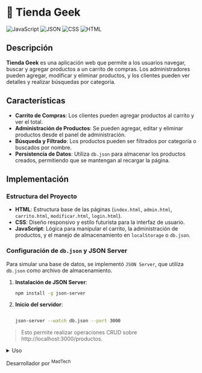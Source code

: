 # 🛒 Tienda Geek

![JavaScript](https://img.shields.io/badge/-JavaScript-F7DF1E?logo=javascript&logoColor=white&style=for-the-badge)
![JSON](https://img.shields.io/badge/-JSON-000000?logo=json&logoColor=white&style=for-the-badge)
![CSS](https://img.shields.io/badge/-CSS3-1572B6?logo=css3&logoColor=white&style=for-the-badge)
![HTML](https://img.shields.io/badge/-HTML5-E34F26?logo=html5&logoColor=white&style=for-the-badge)

## Descripción

**Tienda Geek** es una aplicación web que permite a los usuarios navegar, buscar y agregar productos a un carrito de compras. Los administradores pueden agregar, modificar y eliminar productos, y los clientes pueden ver detalles y realizar búsquedas por categoría.

## Características

- **Carrito de Compras**: Los clientes pueden agregar productos al carrito y ver el total.
- **Administración de Productos**: Se pueden agregar, editar y eliminar productos desde el panel de administración.
- **Búsqueda y Filtrado**: Los productos pueden ser filtrados por categoría o buscados por nombre.
- **Persistencia de Datos**: Utiliza `db.json` para almacenar los productos creados, permitiendo que se mantengan al recargar la página.

## Implementación

### Estructura del Proyecto
- **HTML**: Estructura base de las páginas (`index.html`, `admin.html`, `carrito.html`, `modificar.html`, `login.html`).
- **CSS**: Diseño responsivo y estilo futurista para la interfaz de usuario.
- **JavaScript**: Lógica para manipular el carrito, la administración de productos, y el manejo de almacenamiento en `localStorage` o `db.json`.

### Configuración de `db.json` y JSON Server
Para simular una base de datos, se implementó `JSON Server`, que utiliza `db.json` como archivo de almacenamiento.

1. **Instalación de JSON Server**:
   ```bash
   npm install -g json-server

2. **Inicio del servidor**:

    ```bash

    json-server --watch db.json --port 3000

> Esto permite realizar operaciones CRUD sobre http://localhost:3000/productos.

<details>

<summary>Uso</summary>


1.Clona este repositorio:

    git clone <URL_DEL_REPOSITORIO>

2. Instala JSON Server.
3. Corre el servidor JSON:

    ```bash

    json-server --watch db.json --port 3000

Accede a la aplicación en tu navegador para interactuar con el catálogo de productos.
Tecnologías Utilizadas

    HTML5: Estructura de las páginas.
    CSS3: Estilo visual.
    JavaScript: Lógica de la aplicación.
    JSON Server: Simulación de la base de datos.
</details>




Desarrollador por <sup>MadTech</sup>


